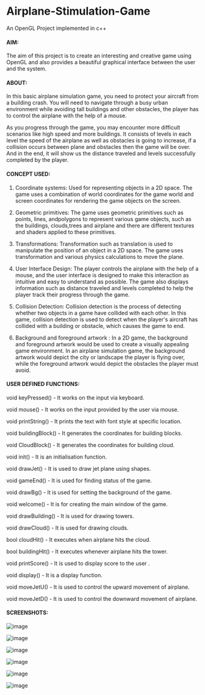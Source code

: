 # Airplane-Stimulation-Game
An OpenGL Project implemented in c++

#### AIM:

The aim of this project is to create an interesting and creative game using OpenGL and also provides a beautiful graphical interface between the user 
and the system.



#### ABOUT:

In this basic airplane simulation game, you need to protect your aircraft from a building crash. You will need to navigate through a busy urban environment 
while avoiding tall buildings and other obstacles, the player has to control the airplane with the help of a mouse.

As you progress through the game, you may encounter more difficult scenarios like high speed and more buildings. It consists of levels in each level the 
speed of the airplane as well as obstacles is going to increase, if a collision occurs between plane and obstacles then the game will be over. 
And in the end, it will show us the distance traveled and levels successfully completed by the player.


#### CONCEPT USED:

1) Coordinate systems: Used for representing objects in a 2D space. The game uses a combination of world coordinates for the game world and screen coordinates for
rendering the game objects on the screen.

2) Geometric primitives: The game uses geometric primitives such as points, lines, andpolygons to represent various game objects, such as the buildings, clouds,trees and airplane and there are different textures and shaders applied to these primitives.

3) Transformations: Transformation such as translation is used to manipulate the position of an object in a 2D space. The game uses transformation and various physics calculations to move the plane.

4) User Interface Design: The player controls the airplane with the help of a mouse, and the user interface is designed to make this interaction as intuitive and easy to understand as possible. The game also displays information such as distance traveled and levels completed to help the player track their progress through the game.

5) Collision Detection: Collision detection is the process of detecting whether two objects in a game have collided with each other. In this game, collision detection is used to detect when the player's aircraft has collided with a building or obstacle, which causes
the game to end.

6) Background and foreground artwork : In a 2D game, the background and foreground artwork would be used to create a visually appealing game environment. In an
airplane simulation game, the background artwork would depict the city or landscape the player is flying over, while the foreground artwork would depict the obstacles the player must avoid.



#### USER DEFINED FUNCTIONS:

void keyPressed() - It works on the input via keyboard.

void mouse() - It works on the input provided by the user via mouse.

void printString() - It prints the text with font style at specific location.

void buildingBlock() - It generates the coordinates for building blocks.

void CloudBlock() - It generates the coordinates for building cloud.

void init() - It is an initialisation function.

void drawJet() - It is used to draw jet plane using shapes.

void gameEnd() - It is used for finding status of the game.

void drawBg() - It is used for setting the background of the game.

void welcome() - It is for creating the main window of the game.

void drawBuilding() - It is used for drawing towers.

void drawCloud() - It is used for drawing clouds.

bool cloudHit() - It executes when airplane hits the cloud.

bool buildingHit() - It executes whenever airplane hits the tower.

void printScore() - It is used to display score to the user .

void display() - It is a display function.

void moveJetU() - It is used to control the upward movement of airplane.

void moveJetD() - It is used to control the downward movement of airplane.


#### SCREENSHOTS:
![image](https://github.com/shreya-saxena1234/Airplane-Stimulation-Game/assets/74912353/620eaf93-39a3-44c8-968c-6aeda021ba59)

![image](https://github.com/shreya-saxena1234/Airplane-Stimulation-Game/assets/74912353/11184868-98e0-4df8-9322-7f3cb18b0f80)

![image](https://github.com/shreya-saxena1234/Airplane-Stimulation-Game/assets/74912353/696bf597-b8f7-4d70-9edc-6bda6354c28f)

![image](https://github.com/shreya-saxena1234/Airplane-Stimulation-Game/assets/74912353/9ef279e8-3719-4b80-8c1e-bd72c02c4846)

![image](https://github.com/shreya-saxena1234/Airplane-Stimulation-Game/assets/74912353/a2e5ce27-18e9-4a71-b209-676389187992)

![image](https://github.com/shreya-saxena1234/Airplane-Stimulation-Game/assets/74912353/973c3a23-ba64-4949-99a0-42038e121a16)
